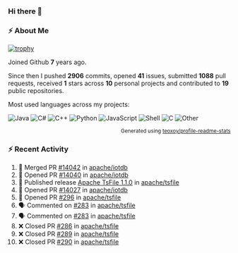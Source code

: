 ### Hi there 👋

### :zap: About Me

[![trophy](https://github-profile-trophy.vercel.app/?username=HTHou&theme=onedark)](https://github.com/ryo-ma/github-profile-trophy)
   
Joined Github **7** years ago.

Since then I pushed **2906** commits, opened **41** issues, submitted **1088** pull requests, received **1** stars across **10** personal projects and contributed to **19** public repositories.

Most used languages across my projects:

![Java](https://img.shields.io/static/v1?style=flat-square&label=%E2%A0%80&color=555&labelColor=%23b07219&message=Java%EF%B8%B189.6%25)
![C#](https://img.shields.io/static/v1?style=flat-square&label=%E2%A0%80&color=555&labelColor=%23178600&message=C%23%EF%B8%B13.9%25)
![C++](https://img.shields.io/static/v1?style=flat-square&label=%E2%A0%80&color=555&labelColor=%23f34b7d&message=C%2B%2B%EF%B8%B12.7%25)
![Python](https://img.shields.io/static/v1?style=flat-square&label=%E2%A0%80&color=555&labelColor=%233572A5&message=Python%EF%B8%B10.7%25)
![JavaScript](https://img.shields.io/static/v1?style=flat-square&label=%E2%A0%80&color=555&labelColor=%23f1e05a&message=JavaScript%EF%B8%B10.5%25)
![Shell](https://img.shields.io/static/v1?style=flat-square&label=%E2%A0%80&color=555&labelColor=%2389e051&message=Shell%EF%B8%B10.4%25)
![C](https://img.shields.io/static/v1?style=flat-square&label=%E2%A0%80&color=555&labelColor=%23555555&message=C%EF%B8%B10.4%25)
![Other](https://img.shields.io/static/v1?style=flat-square&label=%E2%A0%80&color=555&labelColor=%23ededed&message=Other%EF%B8%B11.4%25)

<p align="right"><sub>Generated using <a href="https://github.com/marketplace/actions/profile-readme-stats">teoxoy/profile-readme-stats</a></sub></p>


<!--![](https://github.com/HTHou/HTHou/blob/output/github-contribution-grid-snake.svg)-->

<!--![Haonan Hou's github stats](https://github-readme-stats.vercel.app/api?username=HTHou&count_private=true&show_icons=true&theme=onedark)-->

<!--![Haonan Hou's wakatime stats](https://github-readme-stats.vercel.app/api/wakatime?username=HTHou&layout=compact&theme=onedark)-->

<!--![Top Langs](https://github-readme-stats.vercel.app/api/top-langs/?username=HTHou&theme=onedark&layout=compact)-->

### :zap: Recent Activity
<!--START_SECTION:activity-->
1. 🎉 Merged PR [#14042](https://github.com/apache/iotdb/pull/14042) in [apache/iotdb](https://github.com/apache/iotdb)
2. 💪 Opened PR [#14040](https://github.com/apache/iotdb/pull/14040) in [apache/iotdb](https://github.com/apache/iotdb)
3. 🚀 Published release [Apache TsFile 1.1.0](https://github.com/apache/tsfile/releases/tag/v1.1.0) in [apache/tsfile](https://github.com/apache/tsfile)
4. 💪 Opened PR [#14027](https://github.com/apache/iotdb/pull/14027) in [apache/iotdb](https://github.com/apache/iotdb)
5. 💪 Opened PR [#296](https://github.com/apache/tsfile/pull/296) in [apache/tsfile](https://github.com/apache/tsfile)
6. 🗣 Commented on [#283](https://github.com/apache/tsfile/pull/283#issuecomment-2456625420) in [apache/tsfile](https://github.com/apache/tsfile)
7. 🗣 Commented on [#283](https://github.com/apache/tsfile/pull/283#issuecomment-2456599581) in [apache/tsfile](https://github.com/apache/tsfile)
8. ❌ Closed PR [#286](https://github.com/apache/tsfile/pull/286) in [apache/tsfile](https://github.com/apache/tsfile)
9. ❌ Closed PR [#289](https://github.com/apache/tsfile/pull/289) in [apache/tsfile](https://github.com/apache/tsfile)
10. ❌ Closed PR [#290](https://github.com/apache/tsfile/pull/290) in [apache/tsfile](https://github.com/apache/tsfile)
<!--END_SECTION:activity-->

<!--
**HTHou/HTHou** is a ✨ _special_ ✨ repository because its `README.md` (this file) appears on your GitHub profile.

Here are some ideas to get you started:

- 🔭 I’m currently working on ...
- 🌱 I’m currently learning ...
- 👯 I’m looking to collaborate on ...
- 🤔 I’m looking for help with ...
- 💬 Ask me about ...
- 📫 How to reach me: ...
- 😄 Pronouns: ...
- ⚡ Fun fact: ...
-->
